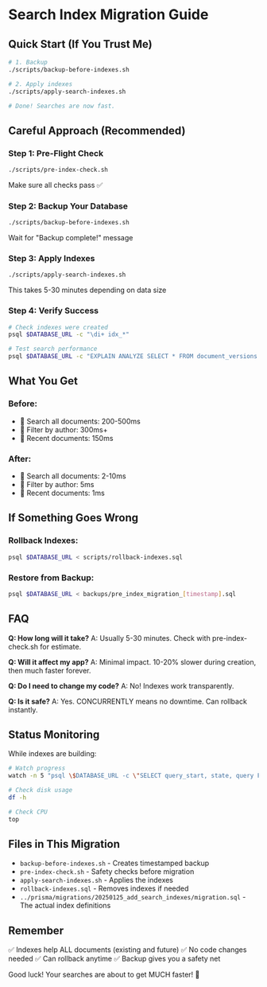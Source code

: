 # Search Index Migration Guide

## Quick Start (If You Trust Me)
```bash
# 1. Backup
./scripts/backup-before-indexes.sh

# 2. Apply indexes
./scripts/apply-search-indexes.sh

# Done! Searches are now fast.
```

## Careful Approach (Recommended)

### Step 1: Pre-Flight Check
```bash
./scripts/pre-index-check.sh
```
Make sure all checks pass ✅

### Step 2: Backup Your Database
```bash
./scripts/backup-before-indexes.sh
```
Wait for "Backup complete!" message

### Step 3: Apply Indexes
```bash
./scripts/apply-search-indexes.sh
```
This takes 5-30 minutes depending on data size

### Step 4: Verify Success
```bash
# Check indexes were created
psql $DATABASE_URL -c "\di+ idx_*"

# Test search performance
psql $DATABASE_URL -c "EXPLAIN ANALYZE SELECT * FROM document_versions WHERE LOWER(title) LIKE '%test%' LIMIT 1;"
```

## What You Get

### Before:
- 🐌 Search all documents: 200-500ms
- 🐌 Filter by author: 300ms+  
- 🐌 Recent documents: 150ms

### After:
- 🚀 Search all documents: 2-10ms
- 🚀 Filter by author: 5ms
- 🚀 Recent documents: 1ms

## If Something Goes Wrong

### Rollback Indexes:
```bash
psql $DATABASE_URL < scripts/rollback-indexes.sql
```

### Restore from Backup:
```bash
psql $DATABASE_URL < backups/pre_index_migration_[timestamp].sql
```

## FAQ

**Q: How long will it take?**
A: Usually 5-30 minutes. Check with pre-index-check.sh for estimate.

**Q: Will it affect my app?**
A: Minimal impact. 10-20% slower during creation, then much faster forever.

**Q: Do I need to change my code?**
A: No! Indexes work transparently.

**Q: Is it safe?**
A: Yes. CONCURRENTLY means no downtime. Can rollback instantly.

## Status Monitoring

While indexes are building:
```bash
# Watch progress
watch -n 5 "psql \$DATABASE_URL -c \"SELECT query_start, state, query FROM pg_stat_activity WHERE query LIKE 'CREATE INDEX%';\""

# Check disk usage
df -h

# Check CPU
top
```

## Files in This Migration

- `backup-before-indexes.sh` - Creates timestamped backup
- `pre-index-check.sh` - Safety checks before migration  
- `apply-search-indexes.sh` - Applies the indexes
- `rollback-indexes.sql` - Removes indexes if needed
- `../prisma/migrations/20250125_add_search_indexes/migration.sql` - The actual index definitions

## Remember

✅ Indexes help ALL documents (existing and future)
✅ No code changes needed
✅ Can rollback anytime
✅ Backup gives you a safety net

Good luck! Your searches are about to get MUCH faster! 🚀
